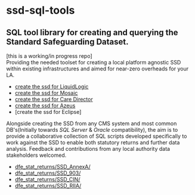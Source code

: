 # ssd-sql-tools
## SQL tool library for creating and querying the Standard Safeguarding Dataset. 

[this is a working/in progress repo]<br>
Providing the needed toolset for creating a local platform agnostic SSD within existing infrastructures and aimed for near-zero overheads for your LA. 

- [create the ssd for LiquidLogic](ssd_create_liquid_logic)
- [create the ssd for Mosaic](ssd_create_mosaic)
- [create the ssd for Care Director](ssd_create_care_director)
- [create the ssd for Azeus](ssd_create_azeus)
- [create the ssd for Eclipse]

Alongside creating the SSD from any CMS system and most common DB's(Initially towards _SQL Server_ & _Oracle_ compatibility), the aim is to provide a collaborative collection of SQL scripts developed specifically to work against the SSD to enable both statutory returns and further data analysis. Feedback and contributions from any local authority data stakeholders welcomed. 

- [dfe_stat_returns/SSD_AnnexA/](dfe_stat_returns)
- [dfe_stat_returns/SSD_903/](dfe_stat_returns)
- [dfe_stat_returns/SSD_CIN/](dfe_stat_returns)
- [dfe_stat_returns/SSD_RIIA/](dfe_stat_returns)
